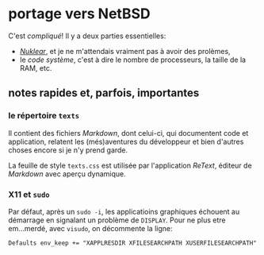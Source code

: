 # portage vers NetBSD

C'est _compliqué_! Il y a deux parties essentielles:

- _[Nuklear](NetBSD-Nuklear-port.md)_, et je ne m'attendais vraiment pas à avoir des prolèmes,
- le _code système_, c'est à dire le nombre de processeurs, la taille de la RAM, etc.

## notes rapides et, parfois, importantes
### le répertoire `texts`
Il contient des fichiers _Markdown_, dont celui-ci, qui documentent  code et application, relatent les (més)aventures du développeur et bien d'autres choses encore si je n'y prend garde.

La feuille de style `texts.css` est utilisée par l'application _ReText_, éditeur de _Markdown_ avec aperçu dynamique.

### X11 et `sudo`
Par défaut, après un `sudo -i`, les applicatioins graphiques échouent au démarrage en signalant un problème de `DISPLAY`. Pour ne plus etre em...merdé, avec `visudo`, on décommente la ligne:

```
Defaults env_keep += "XAPPLRESDIR XFILESEARCHPATH XUSERFILESEARCHPATH"
```

